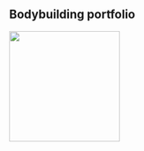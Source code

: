 ## Bodybuilding portfolio

<img src="https://just-amans-stuff.s3.ap-south-1.amazonaws.com/bodybuilding/May20.jpg" width="200px"/>

